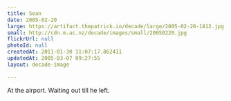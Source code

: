 ```yaml
---
title: Sean
date: 2005-02-20
large: https://artifact.thepatrick.io/decade/large/2005-02-20-1812.jpg
small: http://cdn.m.ac.nz/decade/images/small/20050220.jpg
flickrUrl: null
photoId: null
createdAt: 2011-01-30 11:07:17.862411
updatedAt: 2005-03-07 09:27:55
layout: decade-image

---
```

At the airport. Waiting out till he left. 
